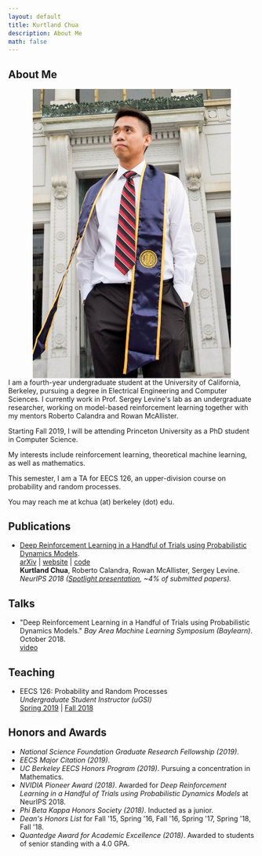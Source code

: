 ```yaml
---
layout: default
title: Kurtland Chua
description: About Me
math: false
---
```


## About Me

<div>
  <div class="col" style="float: right;">
    <img class="prof-im" src="images/new_profile.jpg" style="display: block; width: 80%; margin: auto;"/>
  </div>
  <div>
    <p>
      I am a fourth-year undergraduate student at the University of California, Berkeley, pursuing a degree in Electrical Engineering and Computer Sciences.
      I currently work in Prof. Sergey Levine's lab as an undergraduate researcher, working on model-based reinforcement learning together with my mentors Roberto Calandra and Rowan McAllister.
    </p>
    <p>
      Starting Fall 2019, I will be attending Princeton University as a PhD student in Computer Science.
    </p>
    <p>
      My interests include reinforcement learning, theoretical machine learning, as well as mathematics.
    </p>
    <p>
      This semester, I am a TA for EECS 126, an upper-division course on probability and random processes.
    </p>
    <p>
      You may reach me at kchua (at) berkeley (dot) edu.
    </p>
  </div>
</div>

## Publications

* [Deep Reinforcement Learning in a Handful of Trials using Probabilistic Dynamics Models](https://arxiv.org/abs/1805.12114).  
  [arXiv](https://arxiv.org/abs/1805.12114) | [website](https://sites.google.com/view/drl-in-a-handful-of-trials/home)  | [code](https://github.com/kchua/handful-of-trials)  
  **Kurtland Chua**, Roberto Calandra, Rowan McAllister, Sergey Levine.  
  *NeurIPS 2018 ([Spotlight presentation](https://youtu.be/6LuK72GCCnI?t=3483), ~4% of submitted papers).*  

## Talks

* "Deep Reinforcement Learning in a Handful of Trials using Probabilistic Dynamics Models." *Bay Area Machine Learning Symposium (Baylearn)*. October 2018.  
  [video](https://www.youtube.com/watch?v=pq8xNCETPHU)

## Teaching

* EECS 126: Probability and Random Processes  
  *Undergraduate Student Instructor (uGSI)*  
  [Spring 2019](https://inst.eecs.berkeley.edu/~ee126/sp19/) | [Fall 2018](https://inst.eecs.berkeley.edu/~ee126/fa18/)

## Honors and Awards

* *National Science Foundation Graduate Research Fellowship (2019)*.
* *EECS Major Citation (2019)*.
* *UC Berkeley EECS Honors Program (2019)*. Pursuing a concentration in Mathematics.
* *NVIDIA Pioneer Award (2018)*. Awarded for *Deep Reinforcement Learning in a Handful of Trials using Probabilistic Dynamics Models* at NeurIPS 2018.  
* *Phi Beta Kappa Honors Society (2018)*. Inducted as a junior.  
* *Dean's Honors List* for Fall '15, Spring '16, Fall '16, Spring '17, Spring '18, Fall '18.  
* *Quantedge Award for Academic Excellence (2018)*. Awarded to students of senior standing with a 4.0 GPA.  
